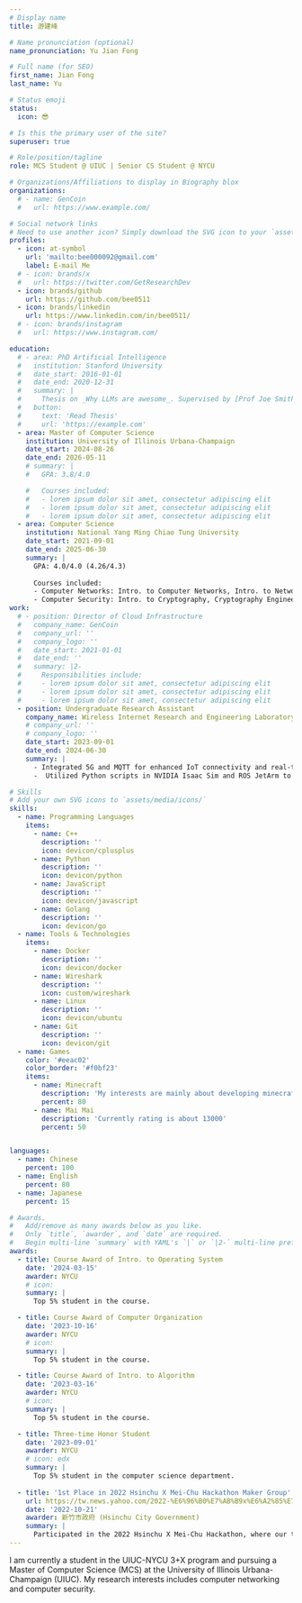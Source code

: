 ```yaml
---
# Display name
title: 游建峰

# Name pronunciation (optional)
name_pronunciation: Yu Jian Fong

# Full name (for SEO)
first_name: Jian Fong
last_name: Yu

# Status emoji
status:
  icon: 😎

# Is this the primary user of the site?
superuser: true

# Role/position/tagline
role: MCS Student @ UIUC | Senior CS Student @ NYCU

# Organizations/Affiliations to display in Biography blox
organizations:
  # - name: GenCoin
  #   url: https://www.example.com/

# Social network links
# Need to use another icon? Simply download the SVG icon to your `assets/media/icons/` folder.
profiles:
  - icon: at-symbol
    url: 'mailto:bee000092@gmail.com'
    label: E-mail Me
  # - icon: brands/x
  #   url: https://twitter.com/GetResearchDev
  - icon: brands/github
    url: https://github.com/bee0511
  - icon: brands/linkedin
    url: https://www.linkedin.com/in/bee0511/
  # - icon: brands/instagram
  #   url: https://www.instagram.com/

education:
  # - area: PhD Artificial Intelligence
  #   institution: Stanford University
  #   date_start: 2016-01-01
  #   date_end: 2020-12-31
  #   summary: |
  #     Thesis on _Why LLMs are awesome_. Supervised by [Prof Joe Smith](https://example.com). Presented papers at 5 IEEE conferences with the contributions being published in 2 Springer journals.
  #   button:
  #     text: 'Read Thesis'
  #     url: 'https://example.com'
  - area: Master of Computer Science
    institution: University of Illinois Urbana‑Champaign
    date_start: 2024-08-26
    date_end: 2026-05-11
    # summary: |
    #   GPA: 3.8/4.0

    #   Courses included:
    #   - lorem ipsum dolor sit amet, consectetur adipiscing elit
    #   - lorem ipsum dolor sit amet, consectetur adipiscing elit
    #   - lorem ipsum dolor sit amet, consectetur adipiscing elit
  - area: Computer Science
    institution: National Yang Ming Chiao Tung University
    date_start: 2021-09-01
    date_end: 2025-06-30
    summary: |
      GPA: 4.0/4.0 (4.26/4.3)
      
      Courses included:
      - Computer Networks: Intro. to Computer Networks, Intro. to Network Programming
      - Computer Security: Intro. to Cryptography, Cryptography Engineering, Computer Security Capstone
work:
  # - position: Director of Cloud Infrastructure
  #   company_name: GenCoin
  #   company_url: ''
  #   company_logo: ''
  #   date_start: 2021-01-01
  #   date_end: ''
  #   summary: |2-
  #     Responsibilities include:
  #     - lorem ipsum dolor sit amet, consectetur adipiscing elit
  #     - lorem ipsum dolor sit amet, consectetur adipiscing elit
  #     - lorem ipsum dolor sit amet, consectetur adipiscing elit
  - position: Undergraduate Research Assistant
    company_name: Wireless Internet Research and Engineering Laboratory
    # company_url: ''
    # company_logo: ''
    date_start: 2023-09-01
    date_end: 2024-06-30
    summary: |
      - Integrated 5G and MQTT for enhanced IoT connectivity and real‑time monitoring in digital twin technology.
      -  Utilized Python scripts in NVIDIA Isaac Sim and ROS JetArm to simulate and control digital twins for accurate real‑time representation and feedback.

# Skills
# Add your own SVG icons to `assets/media/icons/`
skills:
  - name: Programming Languages
    items:
      - name: C++
        description: ''
        icon: devicon/cplusplus
      - name: Python
        description: ''
        icon: devicon/python
      - name: JavaScript
        description: ''
        icon: devicon/javascript
      - name: Golang
        description: ''
        icon: devicon/go
  - name: Tools & Technologies
    items:
      - name: Docker
        description: ''
        icon: devicon/docker
      - name: Wireshark
        description: ''
        icon: custom/wireshark
      - name: Linux
        description: ''
        icon: devicon/ubuntu
      - name: Git
        description: ''
        icon: devicon/git
  - name: Games
    color: '#eeac02'
    color_border: '#f0bf23'
    items:
      - name: Minecraft
        description: 'My interests are mainly about developing minecraft bots.'
        percent: 80
      - name: Mai Mai
        description: 'Currently rating is about 13000'
        percent: 50


languages:
  - name: Chinese
    percent: 100
  - name: English
    percent: 80
  - name: Japanese
    percent: 15

# Awards.
#   Add/remove as many awards below as you like.
#   Only `title`, `awarder`, and `date` are required.
#   Begin multi-line `summary` with YAML's `|` or `|2-` multi-line prefix and indent 2 spaces below.
awards:
  - title: Course Award of Intro. to Operating System
    date: '2024-03-15'
    awarder: NYCU
    # icon: 
    summary: |
      Top 5% student in the course.

  - title: Course Award of Computer Organization
    date: '2023-10-16'
    awarder: NYCU
    # icon: 
    summary: |
      Top 5% student in the course.

  - title: Course Award of Intro. to Algorithm
    date: '2023-03-16'
    awarder: NYCU
    # icon: 
    summary: |
      Top 5% student in the course.

  - title: Three-time Honor Student
    date: '2023-09-01'
    awarder: NYCU
    # icon: edx
    summary: |
      Top 5% student in the computer science department.
      
  - title: '1st Place in 2022 Hsinchu X Mei-Chu Hackathon Maker Group'
    url: https://tw.news.yahoo.com/2022-%E6%96%B0%E7%AB%B9x%E6%A2%85%E7%AB%B9%E9%BB%91%E5%AE%A2%E6%9D%BE-%E7%AB%B6%E8%B3%BD%E7%B5%90%E6%9E%9C%E5%87%BA%E7%88%90-102750795.html
    date: '2022-10-21'
    awarder: 新竹市政府 (Hsinchu City Government)
    summary: |
      Participated in the 2022 Hsinchu X Mei-Chu Hackathon, where our team, 藍黑雙劍快速GPA4.3連擊封bee鬼 (Blue and Black Dual Swords Quick GPA 4.3 Combo Seals Bee Ghost), proposed an innovative solution aimed at optimizing user experience for restaurant selection based on various criteria such as location, user reviews, and specific user requirements.
---
```


I am currently a student in the UIUC-NYCU 3+X program and pursuing a Master of Computer Science (MCS) at the University of Illinois Urbana-Champaign (UIUC). My research interests includes computer networking and computer security.
